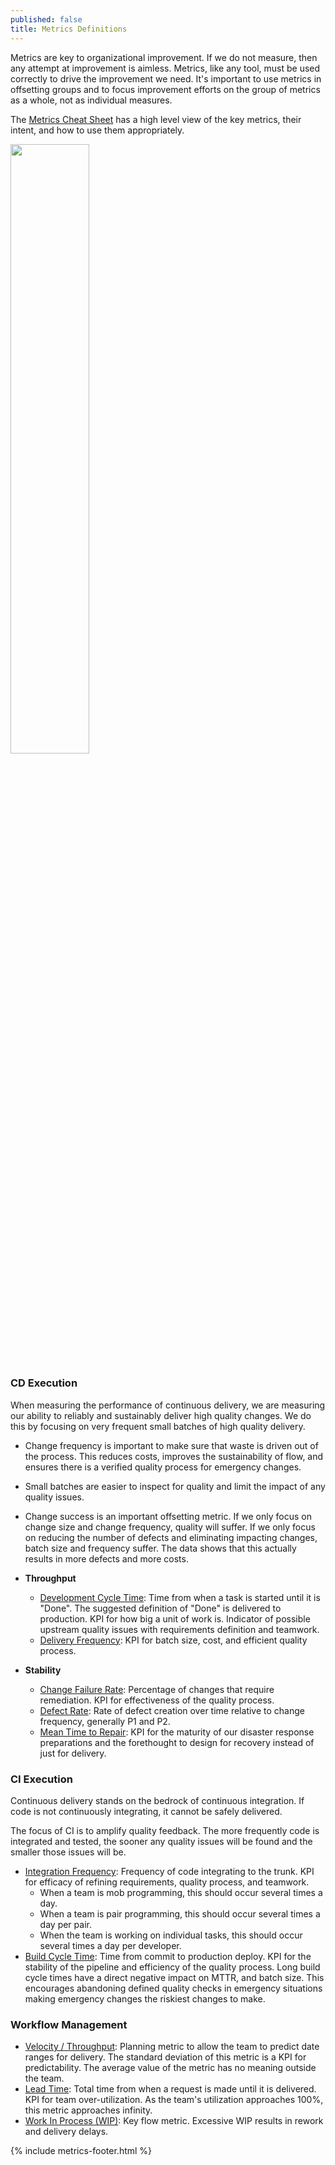 ```yaml
---
published: false
title: Metrics Definitions
---
```


Metrics are key to organizational improvement. If we do not measure, then any attempt at improvement is aimless.
Metrics, like any tool, must be used correctly to drive the improvement we need. It's important to use metrics in
offsetting groups and to focus improvement efforts on the group of metrics as a whole, not as individual measures.

The [Metrics Cheat Sheet](./metrics-cheat-sheet.html) has a high level view of the key metrics, their intent, and how to
use them appropriately.

<img src="../../assets/img/Goodharts-law.jpg" width="50%">

### CD Execution

When measuring the performance of continuous delivery, we are measuring our ability to reliably and sustainably deliver
high quality changes. We do this by focusing on very frequent small batches of high quality delivery.

- Change frequency is important to make sure that waste is driven out of the process. This reduces costs, improves the
  sustainability of flow, and ensures there is a verified quality process for emergency changes.
- Small batches are easier to inspect for quality and limit the impact of any quality issues.
- Change success is an important offsetting metric. If we only focus on change size and change frequency,
  quality will suffer. If we only focus on reducing the number of defects and eliminating impacting changes, batch size
  and frequency suffer. The data shows that this actually results in more defects and more costs.

- **Throughput**
  - [Development Cycle Time](./development-cycle-time.html): Time from when a task is started until it is "Done". The
    suggested definition of "Done" is delivered to production. KPI for how big a unit of work is. Indicator of
    possible upstream quality issues with requirements definition and teamwork.
  - [Delivery Frequency](./release-frequency.html): KPI for batch size, cost, and efficient quality process.
- **Stability**

  - [Change Failure Rate](./change-fail-rate.html): Percentage of changes that require remediation. KPI for
    effectiveness of the quality process.
  - [Defect Rate](./defect-rate.html): Rate of defect creation over time relative to change frequency, generally P1 and P2.
  - [Mean Time to Repair](./mean-time-to-repair.html): KPI for the maturity of our disaster response preparations and
    the forethought to design for recovery instead of just for delivery.

### CI Execution

Continuous delivery stands on the bedrock of continuous integration. If code is not continuously integrating, it cannot
be safely delivered.

The focus of CI is to amplify quality feedback. The more frequently code is integrated and tested, the sooner any
quality issues will be found and the smaller those issues will be.

- [Integration Frequency](./integration-frequency.html): Frequency of code integrating to the trunk. KPI for efficacy of
  refining requirements, quality process, and teamwork.
  - When a team is mob programming, this should occur several times a day.
  - When a team is pair programming, this should occur several times a day per pair.
  - When the team is working on individual tasks, this should occur several times a day per developer.
- [Build Cycle Time](./build-duration.html): Time from commit to production deploy. KPI for the stability of the
  pipeline and efficiency of the quality process. Long build cycle times have a direct negative impact on MTTR, and
  batch size. This encourages abandoning defined quality checks in emergency situations making emergency changes the
  riskiest changes to make.

### Workflow Management

- [Velocity / Throughput](./velocity.html): Planning metric to allow the team to predict date ranges for delivery. The
  standard deviation of this metric is a KPI for predictability. The average value of the metric has no meaning outside
  the team.
- [Lead Time](./lead-time.html): Total time from when a request is made until it is delivered. KPI for team over-utilization.
  As the team's utilization approaches 100%, this metric approaches infinity.
- [Work In Process (WIP)](./work-in-progress.html): Key flow metric. Excessive WIP results in rework and delivery delays.

{% include metrics-footer.html %}
